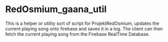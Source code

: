 # RedOsmium_gaana_util

This is a helper or utility sort of script for ProjektRedOsmium, updates the current playing song onto firebase and saves it in a log.
The client can then fetch the current playing song from the Firebase RealTime Database.
